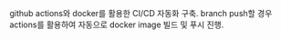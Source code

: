 github actions와 docker를 활용한 CI/CD 자동화 구축.
branch push할 경우 actions를 활용하여 자동으로 docker image 빌드 및 푸시 진행.
